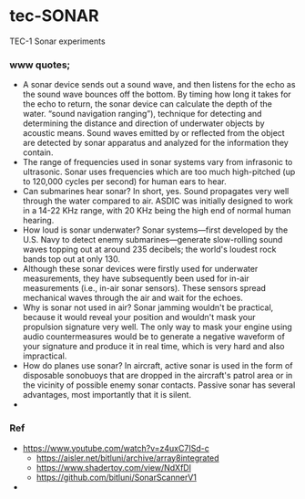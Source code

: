 # tec-SONAR
TEC-1 Sonar experiments

### www quotes;
- A sonar device sends out a sound wave, and then listens for the echo as the sound wave bounces off the bottom. By timing how long it takes for the echo to return, the sonar device can calculate the depth of the water. “sound navigation ranging”), technique for detecting and determining the distance and direction of underwater objects by acoustic means. Sound waves emitted by or reflected from the object are detected by sonar apparatus and analyzed for the information they contain.
- The range of frequencies used in sonar systems vary from infrasonic to ultrasonic. Sonar uses frequencies which are too much high-pitched (up to 120,000 cycles per second) for human ears to hear.
- Can submarines hear sonar? In short, yes. Sound propagates very well through the water compared to air. ASDIC was initially designed to work in a 14-22 KHz range, with 20 KHz being the high end of normal human hearing.
- How loud is sonar underwater? Sonar systems—first developed by the U.S. Navy to detect enemy submarines—generate slow-rolling sound waves topping out at around 235 decibels; the world's loudest rock bands top out at only 130.
- Although these sonar devices were firstly used for underwater measurements, they have subsequently been used for in-air measurements (i.e., in-air sonar sensors). These sensors spread mechanical waves through the air and wait for the echoes.
- Why is sonar not used in air? Sonar jamming wouldn't be practical, because it would reveal your position and wouldn't mask your propulsion signature very well. The only way to mask your engine using audio countermeasures would be to generate a negative waveform of your signature and produce it in real time, which is very hard and also impractical.
- How do planes use sonar? In aircraft, active sonar is used in the form of disposable sonobuoys that are dropped in the aircraft's patrol area or in the vicinity of possible enemy sonar contacts. Passive sonar has several advantages, most importantly that it is silent.
- 


### Ref
- https://www.youtube.com/watch?v=z4uxC7ISd-c
  - https://aisler.net/bitluni/archive/array8integrated
  - https://www.shadertoy.com/view/NdXfDl
  - https://github.com/bitluni/SonarScannerV1
- 
